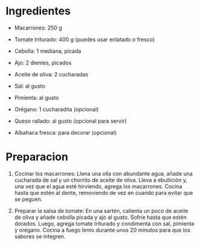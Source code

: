 # Ingredientes

- Macarrones: 250 g

- Tomate triturado: 400 g (puedes usar enlatado o fresco)
- Cebolla: 1 mediana, picada
- Ajo: 2 dientes, picados
- Aceite de oliva: 2 cucharadas
- Sal: al gusto
- Pimienta: al gusto
- Orégano: 1 cucharadita (opcional)
- Queso rallado: al gusto (opcional para servir)
- Albahaca fresca: para decorar (opcional)

# Preparacion
1. Cocinar los macarrones: Llena una olla con abundante agua, añade una cucharada de sal y un chorrito de aceite de oliva. Lleva a ebullición y, una vez que el agua esté hirviendo, agrega los macarrones. Cocina hasta que estén al dente, removiendo de vez en cuando para evitar que se peguen. 


2. Preparar la salsa de tomate: En una sartén, calienta un poco de aceite de oliva y añade cebolla picada y ajo al gusto. Sofríe hasta que estén dorados. Luego, agrega tomate triturado y condimenta con sal, pimienta y orégano. Cocina a fuego lento durante unos 20 minutos para que los sabores se integren.